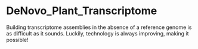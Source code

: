 # DeNovo_Plant_Transcriptome
Building transcriptome assemblies in the absence of a reference genome is as difficult as it sounds. Luckily, technology is always improving, making it possible!
